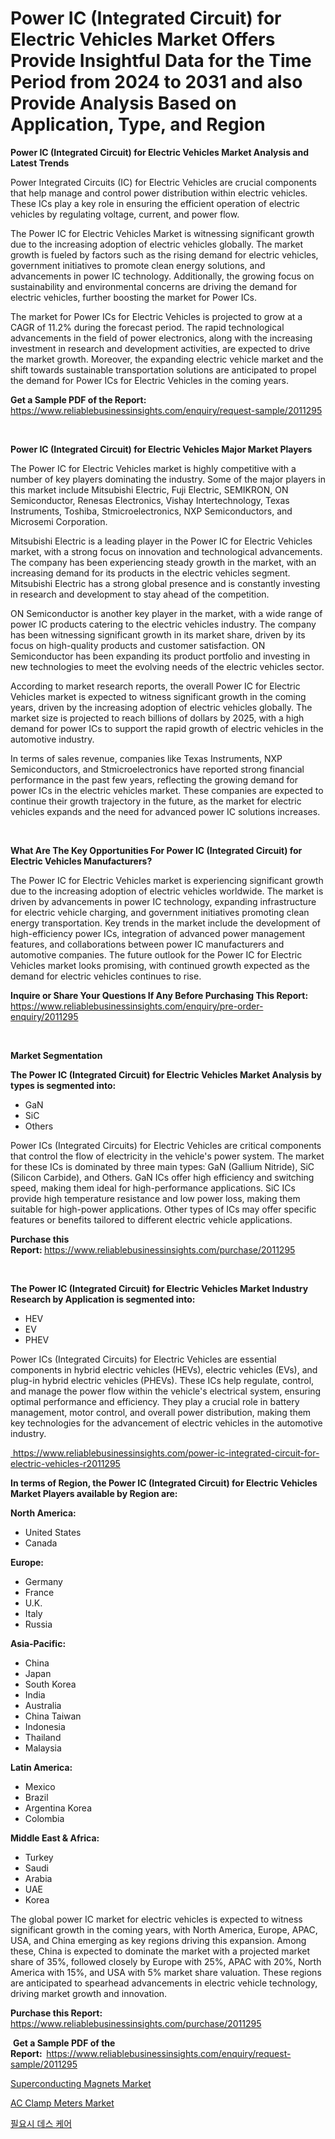 <p><h1>Power IC (Integrated Circuit) for Electric Vehicles Market Offers Provide Insightful Data for the Time Period from 2024 to 2031 and also Provide Analysis Based on Application, Type, and Region</h1></p><p><strong>Power IC (Integrated Circuit) for Electric Vehicles Market Analysis and Latest Trends</strong></p>
<p><p>Power Integrated Circuits (IC) for Electric Vehicles are crucial components that help manage and control power distribution within electric vehicles. These ICs play a key role in ensuring the efficient operation of electric vehicles by regulating voltage, current, and power flow.</p><p>The Power IC for Electric Vehicles Market is witnessing significant growth due to the increasing adoption of electric vehicles globally. The market growth is fueled by factors such as the rising demand for electric vehicles, government initiatives to promote clean energy solutions, and advancements in power IC technology. Additionally, the growing focus on sustainability and environmental concerns are driving the demand for electric vehicles, further boosting the market for Power ICs.</p><p>The market for Power ICs for Electric Vehicles is projected to grow at a CAGR of 11.2% during the forecast period. The rapid technological advancements in the field of power electronics, along with the increasing investment in research and development activities, are expected to drive the market growth. Moreover, the expanding electric vehicle market and the shift towards sustainable transportation solutions are anticipated to propel the demand for Power ICs for Electric Vehicles in the coming years.</p></p>
<p><strong>Get a Sample PDF of the Report:&nbsp;</strong> <a href="https://www.reliablebusinessinsights.com/enquiry/request-sample/2011295">https://www.reliablebusinessinsights.com/enquiry/request-sample/2011295</a></p>
<p>&nbsp;</p>
<p><strong>Power IC (Integrated Circuit) for Electric Vehicles Major Market Players</strong></p>
<p><p>The Power IC for Electric Vehicles market is highly competitive with a number of key players dominating the industry. Some of the major players in this market include Mitsubishi Electric, Fuji Electric, SEMIKRON, ON Semiconductor, Renesas Electronics, Vishay Intertechnology, Texas Instruments, Toshiba, Stmicroelectronics, NXP Semiconductors, and Microsemi Corporation.</p><p>Mitsubishi Electric is a leading player in the Power IC for Electric Vehicles market, with a strong focus on innovation and technological advancements. The company has been experiencing steady growth in the market, with an increasing demand for its products in the electric vehicles segment. Mitsubishi Electric has a strong global presence and is constantly investing in research and development to stay ahead of the competition.</p><p>ON Semiconductor is another key player in the market, with a wide range of power IC products catering to the electric vehicles industry. The company has been witnessing significant growth in its market share, driven by its focus on high-quality products and customer satisfaction. ON Semiconductor has been expanding its product portfolio and investing in new technologies to meet the evolving needs of the electric vehicles sector.</p><p>According to market research reports, the overall Power IC for Electric Vehicles market is expected to witness significant growth in the coming years, driven by the increasing adoption of electric vehicles globally. The market size is projected to reach billions of dollars by 2025, with a high demand for power ICs to support the rapid growth of electric vehicles in the automotive industry.</p><p>In terms of sales revenue, companies like Texas Instruments, NXP Semiconductors, and Stmicroelectronics have reported strong financial performance in the past few years, reflecting the growing demand for power ICs in the electric vehicles market. These companies are expected to continue their growth trajectory in the future, as the market for electric vehicles expands and the need for advanced power IC solutions increases.</p></p>
<p>&nbsp;</p>
<p><strong>What Are The Key Opportunities For Power IC (Integrated Circuit) for Electric Vehicles Manufacturers?</strong></p>
<p><p>The Power IC for Electric Vehicles market is experiencing significant growth due to the increasing adoption of electric vehicles worldwide. The market is driven by advancements in power IC technology, expanding infrastructure for electric vehicle charging, and government initiatives promoting clean energy transportation. Key trends in the market include the development of high-efficiency power ICs, integration of advanced power management features, and collaborations between power IC manufacturers and automotive companies. The future outlook for the Power IC for Electric Vehicles market looks promising, with continued growth expected as the demand for electric vehicles continues to rise.</p></p>
<p><strong>Inquire or Share Your Questions If Any Before Purchasing This Report:</strong> <a href="https://www.reliablebusinessinsights.com/enquiry/pre-order-enquiry/2011295">https://www.reliablebusinessinsights.com/enquiry/pre-order-enquiry/2011295</a></p>
<p>&nbsp;</p>
<p><strong>Market Segmentation</strong></p>
<p><strong>The Power IC (Integrated Circuit) for Electric Vehicles Market Analysis by types is segmented into:</strong></p>
<p><ul><li>GaN</li><li>SiC</li><li>Others</li></ul></p>
<p><p>Power ICs (Integrated Circuits) for Electric Vehicles are critical components that control the flow of electricity in the vehicle's power system. The market for these ICs is dominated by three main types: GaN (Gallium Nitride), SiC (Silicon Carbide), and Others. GaN ICs offer high efficiency and switching speed, making them ideal for high-performance applications. SiC ICs provide high temperature resistance and low power loss, making them suitable for high-power applications. Other types of ICs may offer specific features or benefits tailored to different electric vehicle applications.</p></p>
<p><strong>Purchase this Report:&nbsp;</strong><a href="https://www.reliablebusinessinsights.com/purchase/2011295">https://www.reliablebusinessinsights.com/purchase/2011295</a></p>
<p>&nbsp;</p>
<p><strong>The Power IC (Integrated Circuit) for Electric Vehicles Market Industry Research by Application is segmented into:</strong></p>
<p><ul><li>HEV</li><li>EV</li><li>PHEV</li></ul></p>
<p><p>Power ICs (Integrated Circuits) for Electric Vehicles are essential components in hybrid electric vehicles (HEVs), electric vehicles (EVs), and plug-in hybrid electric vehicles (PHEVs). These ICs help regulate, control, and manage the power flow within the vehicle's electrical system, ensuring optimal performance and efficiency. They play a crucial role in battery management, motor control, and overall power distribution, making them key technologies for the advancement of electric vehicles in the automotive industry.</p></p>
<p><a href="https://www.reliablebusinessinsights.com/power-ic-integrated-circuit-for-electric-vehicles-r2011295">&nbsp;https://www.reliablebusinessinsights.com/power-ic-integrated-circuit-for-electric-vehicles-r2011295</a></p>
<p><strong>In terms of Region, the Power IC (Integrated Circuit) for Electric Vehicles Market Players available by Region are:</strong></p>
<p>
    <p> <strong> North America: </strong>
        <ul>
            <li>United States</li>
            <li>Canada</li>
        </ul>
        </p> 
    <p> <strong> Europe: </strong>
        <ul>
            <li>Germany</li>
            <li>France</li>
            <li>U.K.</li>
            <li>Italy</li>
            <li>Russia</li>
        </ul>
        </p> 
    <p> <strong> Asia-Pacific: </strong>
        <ul>
            <li>China</li>
            <li>Japan</li>
            <li>South Korea</li>
            <li>India</li>
            <li>Australia</li>
            <li>China Taiwan</li>
            <li>Indonesia</li>
            <li>Thailand</li>
            <li>Malaysia</li>
        </ul>
        </p> 
    <p> <strong> Latin America: </strong>
        <ul>
            <li>Mexico</li>
            <li>Brazil</li>
            <li>Argentina Korea</li>
            <li>Colombia</li>
        </ul>
        </p> 
    <p> <strong> Middle East & Africa: </strong>
        <ul>
            <li>Turkey</li>
            <li>Saudi</li>
            <li>Arabia</li>
            <li>UAE</li>
            <li>Korea</li>
        </ul>
    </p>
    </p>
<p><p>The global power IC market for electric vehicles is expected to witness significant growth in the coming years, with North America, Europe, APAC, USA, and China emerging as key regions driving this expansion. Among these, China is expected to dominate the market with a projected market share of 35%, followed closely by Europe with 25%, APAC with 20%, North America with 15%, and USA with 5% market share valuation. These regions are anticipated to spearhead advancements in electric vehicle technology, driving market growth and innovation.</p></p>
<p><strong>Purchase this Report: </strong><a href="https://www.reliablebusinessinsights.com/purchase/2011295">https://www.reliablebusinessinsights.com/purchase/2011295</a></p>
<p>&nbsp;<strong>Get a Sample PDF of the Report:&nbsp;&nbsp;</strong><a href="https://www.reliablebusinessinsights.com/enquiry/request-sample/2011295">https://www.reliablebusinessinsights.com/enquiry/request-sample/2011295</a></p>
<p><strong></strong></p>
<p><p><a href="https://github.com/flwellarose/Market-Research-Report-List-1/blob/main/superconducting-magnets-market.md">Superconducting Magnets Market</a></p><p><a href="https://github.com/kmtkihkn89/Market-Research-Report-List-1/blob/main/ac-clamp-meters-market.md">AC Clamp Meters Market</a></p><p><a href="https://github.com/apple8975768/Market-Research-Report-List-1/blob/main/1101587158734.md">필요시 데스 케어</a></p></p>